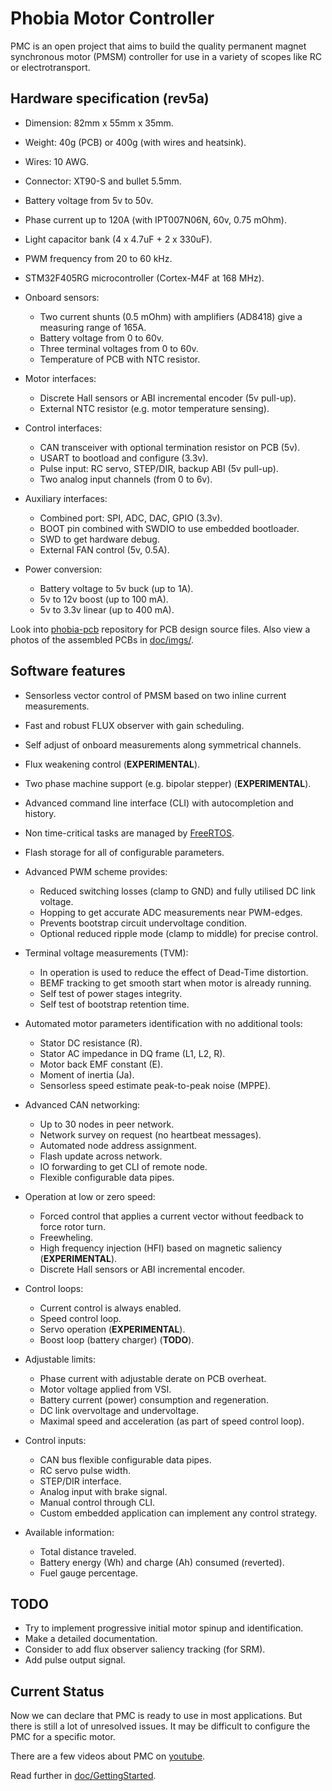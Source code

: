 # Phobia Motor Controller

PMC is an open project that aims to build the quality permanent magnet
synchronous motor (PMSM) controller for use in a variety of scopes like RC or
electrotransport.

## Hardware specification (rev5a)

* Dimension: 82mm x 55mm x 35mm.
* Weight: 40g (PCB) or 400g (with wires and heatsink).
* Wires: 10 AWG.
* Connector: XT90-S and bullet 5.5mm.
* Battery voltage from 5v to 50v.
* Phase current up to 120A (with IPT007N06N, 60v, 0.75 mOhm).
* Light capacitor bank (4 x 4.7uF + 2 x 330uF).
* PWM frequency from 20 to 60 kHz.
* STM32F405RG microcontroller (Cortex-M4F at 168 MHz).

* Onboard sensors:
	* Two current shunts (0.5 mOhm) with amplifiers (AD8418) give a measuring range of 165A.
	* Battery voltage from 0 to 60v.
	* Three terminal voltages from 0 to 60v.
	* Temperature of PCB with NTC resistor.

* Motor interfaces:
	* Discrete Hall sensors or ABI incremental encoder (5v pull-up).
	* External NTC resistor (e.g. motor temperature sensing).

* Control interfaces:
	* CAN transceiver with optional termination resistor on PCB (5v).
	* USART to bootload and configure (3.3v).
	* Pulse input: RC servo, STEP/DIR, backup ABI (5v pull-up).
	* Two analog input channels (from 0 to 6v).

* Auxiliary interfaces:
	* Combined port: SPI, ADC, DAC, GPIO (3.3v).
	* BOOT pin combined with SWDIO to use embedded bootloader.
	* SWD to get hardware debug.
	* External FAN control (5v, 0.5A).

* Power conversion:
	* Battery voltage to 5v buck (up to 1A).
	* 5v to 12v boost (up to 100 mA).
	* 5v to 3.3v linear (up to 400 mA).

Look into [phobia-pcb](https://sourceforge.net/p/phobia/pcb/) repository for
PCB design source files. Also view a photos of the assembled PCBs in
[doc/imgs/](doc/imgs/).

## Software features

* Sensorless vector control of PMSM based on two inline current measurements.
* Fast and robust FLUX observer with gain scheduling.
* Self adjust of onboard measurements along symmetrical channels.
* Flux weakening control (**EXPERIMENTAL**).
* Two phase machine support (e.g. bipolar stepper) (**EXPERIMENTAL**).
* Advanced command line interface (CLI) with autocompletion and history.
* Non time-critical tasks are managed by [FreeRTOS](http://www.freertos.org/).
* Flash storage for all of configurable parameters.

* Advanced PWM scheme provides:
	* Reduced switching losses (clamp to GND) and fully utilised DC link voltage.
	* Hopping to get accurate ADC measurements near PWM-edges.
	* Prevents bootstrap circuit undervoltage condition.
	* Optional reduced ripple mode (clamp to middle) for precise control.

* Terminal voltage measurements (TVM):
	* In operation is used to reduce the effect of Dead-Time distortion.
	* BEMF tracking to get smooth start when motor is already running.
	* Self test of power stages integrity.
	* Self test of bootstrap retention time.

* Automated motor parameters identification with no additional tools:
	* Stator DC resistance (R).
	* Stator AC impedance in DQ frame (L1, L2, R).
	* Motor back EMF constant (E).
	* Moment of inertia (Ja).
	* Sensorless speed estimate peak-to-peak noise (MPPE).

* Advanced CAN networking:
	* Up to 30 nodes in peer network.
	* Network survey on request (no heartbeat messages).
	* Automated node address assignment.
	* Flash update across network.
	* IO forwarding to get CLI of remote node.
	* Flexible configurable data pipes.

* Operation at low or zero speed:
	* Forced control that applies a current vector without feedback to force rotor turn.
	* Freewheling.
	* High frequency injection (HFI) based on magnetic saliency (**EXPERIMENTAL**).
	* Discrete Hall sensors or ABI incremental encoder.

* Control loops:
	* Current control is always enabled.
	* Speed control loop.
	* Servo operation (**EXPERIMENTAL**).
	* Boost loop (battery charger) (**TODO**).

* Adjustable limits:
	* Phase current with adjustable derate on PCB overheat.
	* Motor voltage applied from VSI.
	* Battery current (power) consumption and regeneration.
	* DC link overvoltage and undervoltage.
	* Maximal speed and acceleration (as part of speed control loop).

* Control inputs:
	* CAN bus flexible configurable data pipes.
	* RC servo pulse width.
	* STEP/DIR interface.
	* Analog input with brake signal.
	* Manual control through CLI.
	* Custom embedded application can implement any control strategy.

* Available information:
	* Total distance traveled.
	* Battery energy (Wh) and charge (Ah) consumed (reverted).
	* Fuel gauge percentage.

## TODO

* Try to implement progressive initial motor spinup and identification.
* Make a detailed documentation.
* Consider to add flux observer saliency tracking (for SRM).
* Add pulse output signal.

## Current Status

Now we can declare that PMC is ready to use in most applications. But there is
still a lot of unresolved issues. It may be difficult to configure the PMC for
a specific motor.

There are a few videos about PMC on
[youtube](https://www.youtube.com/channel/UCuSexDRnJVpbnZxfqPS3Eew).

Read further in [doc/GettingStarted](doc/GettingStarted.md).

